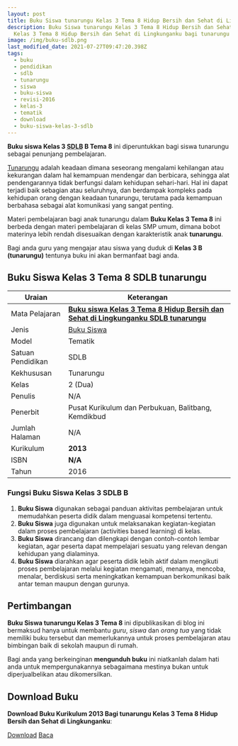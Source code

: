 ```yaml
---
layout: post
title: Buku Siswa tunarungu Kelas 3 Tema 8 Hidup Bersih dan Sehat di Lingkunganku
description: Buku Siswa tunarungu Kelas 3 Tema 8 Hidup Bersih dan Sehat di Lingkunganku Kurikulum 2013, Download buku
  Kelas 3 Tema 8 Hidup Bersih dan Sehat di Lingkunganku bagi tunarungu
image: /img/buku-sdlb.png
last_modified_date: 2021-07-27T09:47:20.398Z
tags:
  - buku
  - pendidikan
  - sdlb
  - tunarungu
  - siswa
  - buku-siswa
  - revisi-2016
  - kelas-3
  - tematik
  - download
  - buku-siswa-kelas-3-sdlb
---
```



**Buku siswa Kelas 3 <abbr title="Sekolah Dasar Luar Biasa">SDLB</abbr> B Tema 8** ini diperuntukkan bagi siswa tunarungu sebagai penunjang pembelajaran.

[Tunarungu](/teori/apa-itu-tunarungu) adalah keadaan dimana seseorang mengalami kehilangan atau kekurangan dalam hal kemampuan mendengar dan berbicara, sehingga alat pendengarannya tidak berfungsi dalam kehidupan sehari-hari. Hal ini dapat terjadi baik sebagian atau seluruhnya, dan berdampak kompleks pada kehidupan orang dengan keadaan tunarungu, terutama pada kemampuan berbahasa sebagai alat komunikasi yang sangat penting.

Materi pembelajaran bagi anak tunarungu dalam **Buku Kelas 3 Tema 8** ini berbeda dengan materi pembelajaran di kelas SMP umum, dimana bobot materinya lebih rendah disesuaikan dengan karakteristik anak **tunarungu**.

Bagi anda guru yang mengajar atau siswa yang duduk di **Kelas 3 B (tunarungu)** tentunya buku ini akan bermanfaat bagi anda.

## Buku Siswa Kelas 3 Tema 8 SDLB tunarungu  

|Uraian|Keterangan|
| --- | --- |
|Mata Pelajaran|<a href="/bse/buku-siswa-tunarungu-kelas-3-tema-8-hidup-bersih-sehat-dilingkunganku" title="Buku siswa Kelas 3 Tema 8 SDLB tunarungu"><strong>Buku siswa Kelas 3 Tema 8 Hidup Bersih dan Sehat di Lingkunganku SDLB tunarungu</strong></a>|
|Jenis|<a href="/bse" title="Buku Siswa" target="_blank">Buku Siswa</a>|
|Model|Tematik|
|Satuan Pendidikan|SDLB|
|Kekhususan|Tunarungu|
|Kelas|2 (Dua)|
|Penulis|N/A|
|Penerbit|Pusat Kurikulum dan Perbukuan, Balitbang, Kemdikbud|
|Jumlah Halaman|N/A|
|Kurikulum|<strong>2013</strong>|
|ISBN|<strong>N/A</strong>|
|Tahun|2016|


### Fungsi Buku Siswa Kelas 3 SDLB B
1. **Buku Siswa**  digunakan sebagai panduan aktivitas pembelajaran untuk memudahkan peserta didik dalam menguasai kompetensi tertentu.
2. **Buku Siswa**  juga digunakan untuk melaksanakan kegiatan-kegiatan dalam proses pembelajaran (activities based learning) di kelas.
3. **Buku Siswa** dirancang dan dilengkapi dengan contoh-contoh lembar kegiatan, agar peserta dapat mempelajari sesuatu yang relevan dengan kehidupan yang dialaminya.
4. **Buku Siswa** diarahkan agar peserta didik lebih aktif dalam mengikuti proses pembelajaran melalui kegiatan mengamati, menanya, mencoba, menalar, berdiskusi serta meningkatkan kemampuan berkomunikasi baik antar teman maupun dengan gurunya.


## Pertimbangan
**Buku Siswa tunarungu Kelas 3 Tema 8** ini dipublikasikan di blog ini bermaksud hanya untuk membantu _guru_, _siswa_ dan _orang tua_ yang tidak memiliki buku tersebut dan memerlukannya untuk proses pembelajaran atau bimbingan baik di sekolah maupun di rumah.

Bagi anda yang berkeinginan <b>mengunduh buku</b> ini niatkanlah dalam hati anda untuk mempergunakannya sebagaimana mestinya bukan untuk diperjualbelikan atau dikomersilkan.
  
## Download Buku
**Download Buku Kurikulum 2013 Bagi tunarungu Kelas 3 Tema 8 Hidup Bersih dan Sehat di Lingkunganku**:
<p class="center"><a class="button download" href="https://docs.google.com/uc?export=download&id=1UYcrlJ4uzWmNSCm78rg4f4li3H38F0d6" rel="nofollow" target="_blank" title="Download Buku Siswa Tunarungu Kelas 3 Tema 8 Hidup Bersih dan Sehat di Lingkunganku">Download</a>
<a class="button demo open-dialog" href="https://drive.google.com/file/d/1UYcrlJ4uzWmNSCm78rg4f4li3H38F0d6/preview" rel="nofollow" target="_blank" title="Baca Buku Siswa Tunarungu Kelas 3 Tema 8 Hidup Bersih dan Sehat di Lingkunganku">Baca</a></p>
